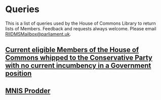 # Queries

This is a list of queries used by the House of Commons Library to return lists of Members. Feedback and requests always welcome. Please email [RIIDMSMailbox@parliament.uk](mailto:RIIDMSMailbox@parliament.uk).

## [Current eligible Members of the House of Commons whipped to the Conservative Party with no current incumbency in a Government position](https://mnis-prodder.herokuapp.com/parse?filter=house=commons|iseligible=true|partyid=4|holdsgovernmentpost=false&include=)

## [MNIS Prodder](https://mnis-prodder.herokuapp.com/)